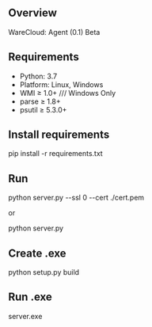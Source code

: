 ## Overview

WareCloud: Agent (0.1) Beta

## Requirements

+ Python: 3.7
+ Platform: Linux, Windows
+ WMI ≥ 1.0+ /// Windows Only
+ parse ≥ 1.8+
+ psutil ≥ 5.3.0+

## Install requirements
pip install -r requirements.txt

## Run

python server.py --ssl 0 --cert ./cert.pem

or

python server.py

## Create .exe

python setup.py build

## Run .exe

server.exe

